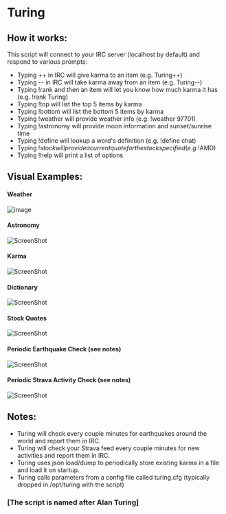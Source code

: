 # Turing

## How it works:
This script will connect to your IRC server (localhost by default) and respond to various prompts:
- Typing ++ in IRC will give karma to an item (e.g. Turing++)
- Typing -- in IRC will take karma away from an item (e.g. Turing--)
- Typing !rank and then an item will let you know how much karma it has (e.g. !rank Turing)
- Typing !top will list the top 5 items by karma
- Typing !bottom will list the bottom 5 items by karma
- Typing !weather <ZIP code> will provide weather info (e.g. !weather 97701)
- Typing !astronomy will provide moon information and sunset/sunrise time
- Typing !define will lookup a word's definition (e.g. !define chat)
- Typing !$stock will provide a current quote for the stock specified (e.g. !$AMD)
- Typing !help will print a list of options

## Visual Examples:

#### Weather

![image](https://user-images.githubusercontent.com/7861962/61971078-04608b00-af93-11e9-82d0-8d81bb9a2a43.png)

#### Astronomy

![ScreenShot](https://cloud.githubusercontent.com/assets/7861962/21195315/28ad5fce-c1e8-11e6-81b5-1e9c3c86c284.PNG)

#### Karma

![ScreenShot](https://cloud.githubusercontent.com/assets/7861962/21195292/0efb60b2-c1e8-11e6-9c9b-4c2c1248fdd2.PNG)

#### Dictionary

![ScreenShot](https://user-images.githubusercontent.com/7861962/39677455-e20c261c-512f-11e8-96e8-9051a44c1cdd.png)

#### Stock Quotes

![ScreenShot](https://cloud.githubusercontent.com/assets/7861962/23950769/1fab8d2e-095a-11e7-8d76-0e661770e3e6.PNG)

#### Periodic Earthquake Check (see notes)

![ScreenShot](https://cloud.githubusercontent.com/assets/7861962/21195168/8c04aed4-c1e7-11e6-85a8-8534b9d5162e.PNG)

#### Periodic Strava Activity Check (see notes)

![ScreenShot](https://cloud.githubusercontent.com/assets/7861962/22960593/cbeeb7c8-f2f3-11e6-8514-bc5ee76c8ebe.PNG)

## Notes:

- Turing will check every couple minutes for earthquakes around the world and report them in IRC.
- Turing will check your Strava feed every couple minutes for new activities and report them in IRC.
- Turing uses json load/dump to periodically store existing karma in a file and load it on startup.
- Turing calls parameters from a config file called turing.cfg (typically dropped in /opt/turing with the script)

### [The script is named after Alan Turing]
